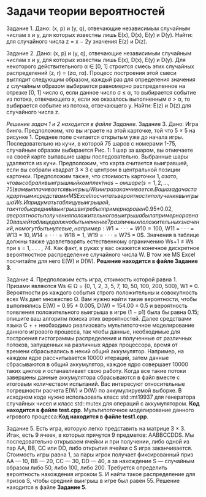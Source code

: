 # Задачи теории вероятностей

Задание 1. 
Дано: (x, p) и (y, q), отвечающие независимым случайным числам x и y, для которых известны 
лишь E(x), D(x), E(y) и D(y). 
Найти: для случайного числа z = x − 2y значения E(z) и D(z).

Задание 2.
Дано: (x, p) и (y, q), отвечающие независимым случайным числам x и y, для которых известны 
лишь E(x), D(x), E(y) и D(y). Для некоторого действительного α ∈ [0, 1] cтроится смесь этих 
случайных распределений (z, r) = (zα, rα). Процесс построения этой смеси выглядит следующим 
образом, каждый раз для определения значения z случайным образом выбирается равномерно 
распределенное на отрезке [0, 1] число σ, если данное число σ ≤ α, то выбирается событие из 
потока, отвечающего x, если же оказалось выполненным σ > α, то выбирается событие из потока, 
отвечающего y. 
Найти: E(z) и D(z) для случайного числа z.

*Решение задач 1 и 2 находится в файле Задание.*
Задание 3. 
Дано:
Игра бинго. Предположим, что вы играете на этой карточке, той что 5 × 5 на рисунке 1. Среднее 
поле считается открытым уже до начала игры. Последовательно из кучи, в которой 75 шаров с 
номерами 1-75, случайным образом выбирается Рис. 1: 1 шар за шаром, вы отмечаете на своей 
карте выпавшие шары последовательно. Выбранные шары удаляются из кучи. Предположим, что 
карта считается выигравшей, если вы собрали квадрат 3 × 3 с центром в центральной позиции 
карточки. Предположим также, что стоимость карточки 1$, а за то, что вы собрали выигрышный 
комплект на s-ом шаре (s = 1, 2, . . . , 75) вам выплачивается выигрыш Ws и игра заканчивается. 
Ваша задача стандартными средствами MS Excel посчитать вероятности получения выигрыша Ws. 
И придумать таблицу выигрышей, так чтобы средний выигрыш в игре был примерно равен 
0.95$±0.02$, а вероятность получения положительного выигрыша была примерно равна 20%. В 
вашей таблице должно быть не менее 7 различных положительных значений, но могут быть 
нулевые, например: W1 = · · · = W10 = 100$, W11 = · · · = W13 = 10$, W14 = · · · = W18 = 1$, W19 = · · · 
= W75 = 0$. Значения в таблице должны также удовлетворять естественному ограничению Ws+1 ≤ 
Ws при s = 1, . . . , 74. Как факт, в руках у вас окажется конечное дискретное вероятностное 
распределение случайного числа W. В том же MS Excel посчитайте для него E(W) и D(W).
**Решение находится в файле Задание 3**.

Задание 4.
Предположим есть игра, стоимость которой равна 1. Призами являются Ws ∈ Ω = {0, 1, 2, 3, 5, 7, 10, 
50, 100, 200, 500}, W1 = 0. Вероятности ps каждого события строго положительны и совокупность 
всех Ws дает множество Ω. Вам нужно найти такие вероятности, чтобы выполнялись E(W) = 0.95 ± 
0.005, D(W) = 154.00 ± 0.5 и вероятность появления положительного выигрыша в игре (1 − p1) была 
бы равна 0.15; опишите ваш алгоритм поиска этих вероятностей. Далее средствами языка C + + 
необходимо реализовать мультипоточное моделирование данного игрового процесса, так чтобы 
данные, необходимые для построения гистограммы распределения и полученные от различных 
потоков, запущенных на различных ядрах процессора, время от времени сбрасывались в некий 
общий аккумулятор. Например, на каждом ядре расcчитывается 10000 итераций, затем данные 
сбрасываются в общий аккумулятор, каждое ядро совершает 10000 таких циклов и останавливает 
свою работу. Когда все такие потоки завершены данные аккумулятора сбрасываются в файл 
вместе с итоговым количеством испытаний. Вас интересуют относительные погрешности расчета 
E(W) и D(W) по аккумулируемой выборке. В исходном коде нужно использовать класс 
std::mt19937 для генератора случайных чисел и класс std::mutex для операций с аккумулятором.
**Код находится в файле test.cpp**.
Мультипоточное моделирование данного игрового процесса:**Код находится в файле test1.cpp**.

Задание 5. Есть игра, которую легко представить на матрице 3 × 3. Итак, есть 9 ячеек, в которых 
прячутся 9 предметов: AABBCCDDS. Мы последовательно открываем ячейки и при получении, 
либо одной из пар AA, BB, CC или DD, либо открытия ячейки с S игра заканчивается. Стоимость 
игры равна 1, за пары игрок получает фиксированный приз AA — 10, BB — 20, CC — 30, DD — 40, а 
за нахождение S — случайным образом либо 50, либо 100, либо 200. Требуется определить 
вероятность нахождения игроком S. И найти такое распределение для призов S, чтобы средний 
выигрыш в игре был равен 55.
Решение находится в файле **Задание 5**.
